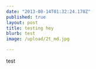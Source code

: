 ```yaml
---
date: "2013-08-14T01:32:24.178Z"
published: true
layout: post
title: testing hey
blurb: test
image: /upload/2t_md.jpg

---
```


test
